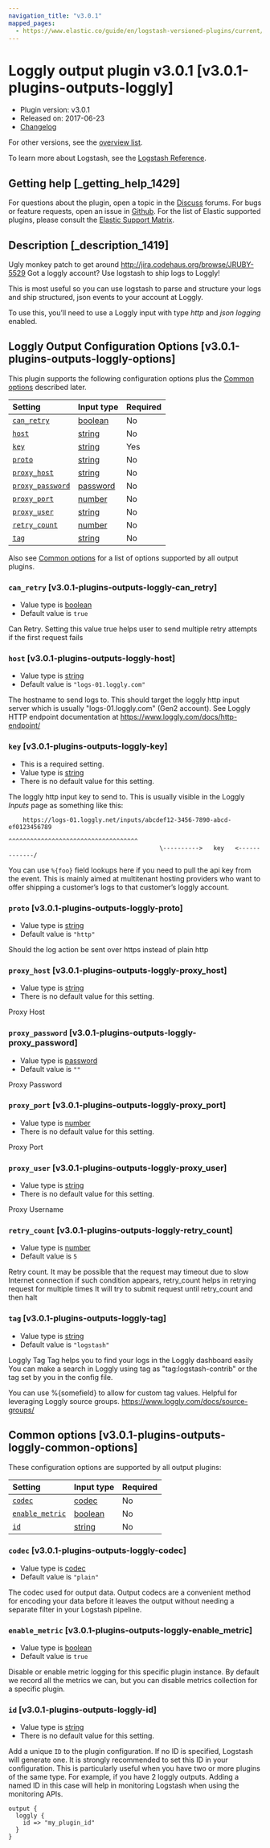 ```yaml
---
navigation_title: "v3.0.1"
mapped_pages:
  - https://www.elastic.co/guide/en/logstash-versioned-plugins/current/v3.0.1-plugins-outputs-loggly.html
---
```


# Loggly output plugin v3.0.1 [v3.0.1-plugins-outputs-loggly]

* Plugin version: v3.0.1
* Released on: 2017-06-23
* [Changelog](https://github.com/logstash-plugins/logstash-output-loggly/blob/v3.0.1/CHANGELOG.md)

For other versions, see the [overview list](output-loggly-index.md).

To learn more about Logstash, see the [Logstash Reference](https://www.elastic.co/guide/en/logstash/current/index.html).

## Getting help [_getting_help_1429]

For questions about the plugin, open a topic in the [Discuss](http://discuss.elastic.co) forums. For bugs or feature requests, open an issue in [Github](https://github.com/logstash-plugins/logstash-output-loggly). For the list of Elastic supported plugins, please consult the [Elastic Support Matrix](https://www.elastic.co/support/matrix#matrix_logstash_plugins).

## Description [_description_1419]

Ugly monkey patch to get around <http://jira.codehaus.org/browse/JRUBY-5529> Got a loggly account? Use logstash to ship logs to Loggly!

This is most useful so you can use logstash to parse and structure your logs and ship structured, json events to your account at Loggly.

To use this, you’ll need to use a Loggly input with type *http* and *json logging* enabled.

## Loggly Output Configuration Options [v3.0.1-plugins-outputs-loggly-options]

This plugin supports the following configuration options plus the [Common options](v3-0-1-plugins-outputs-loggly.md#v3.0.1-plugins-outputs-loggly-common-options) described later.

| Setting | Input type | Required |
| :- | :- | :- |
| [`can_retry`](v3-0-1-plugins-outputs-loggly.md#v3.0.1-plugins-outputs-loggly-can_retry) | [boolean](/lsr/value-types.md#boolean) | No |
| [`host`](v3-0-1-plugins-outputs-loggly.md#v3.0.1-plugins-outputs-loggly-host) | [string](/lsr/value-types.md#string) | No |
| [`key`](v3-0-1-plugins-outputs-loggly.md#v3.0.1-plugins-outputs-loggly-key) | [string](/lsr/value-types.md#string) | Yes |
| [`proto`](v3-0-1-plugins-outputs-loggly.md#v3.0.1-plugins-outputs-loggly-proto) | [string](/lsr/value-types.md#string) | No |
| [`proxy_host`](v3-0-1-plugins-outputs-loggly.md#v3.0.1-plugins-outputs-loggly-proxy_host) | [string](/lsr/value-types.md#string) | No |
| [`proxy_password`](v3-0-1-plugins-outputs-loggly.md#v3.0.1-plugins-outputs-loggly-proxy_password) | [password](/lsr/value-types.md#password) | No |
| [`proxy_port`](v3-0-1-plugins-outputs-loggly.md#v3.0.1-plugins-outputs-loggly-proxy_port) | [number](/lsr/value-types.md#number) | No |
| [`proxy_user`](v3-0-1-plugins-outputs-loggly.md#v3.0.1-plugins-outputs-loggly-proxy_user) | [string](/lsr/value-types.md#string) | No |
| [`retry_count`](v3-0-1-plugins-outputs-loggly.md#v3.0.1-plugins-outputs-loggly-retry_count) | [number](/lsr/value-types.md#number) | No |
| [`tag`](v3-0-1-plugins-outputs-loggly.md#v3.0.1-plugins-outputs-loggly-tag) | [string](/lsr/value-types.md#string) | No |

Also see [Common options](v3-0-1-plugins-outputs-loggly.md#v3.0.1-plugins-outputs-loggly-common-options) for a list of options supported by all output plugins.

### `can_retry` [v3.0.1-plugins-outputs-loggly-can_retry]

* Value type is [boolean](/lsr/value-types.md#boolean)
* Default value is `true`

Can Retry. Setting this value true helps user to send multiple retry attempts if the first request fails

### `host` [v3.0.1-plugins-outputs-loggly-host]

* Value type is [string](/lsr/value-types.md#string)
* Default value is `"logs-01.loggly.com"`

The hostname to send logs to. This should target the loggly http input server which is usually "logs-01.loggly.com" (Gen2 account). See Loggly HTTP endpoint documentation at <https://www.loggly.com/docs/http-endpoint/>

### `key` [v3.0.1-plugins-outputs-loggly-key]

* This is a required setting.
* Value type is [string](/lsr/value-types.md#string)
* There is no default value for this setting.

The loggly http input key to send to. This is usually visible in the Loggly *Inputs* page as something like this:

```
    https://logs-01.loggly.net/inputs/abcdef12-3456-7890-abcd-ef0123456789
                                          ^^^^^^^^^^^^^^^^^^^^^^^^^^^^^^^^^^^^
                                          \---------->   key   <-------------/
```

You can use `%{foo}` field lookups here if you need to pull the api key from the event. This is mainly aimed at multitenant hosting providers who want to offer shipping a customer’s logs to that customer’s loggly account.

### `proto` [v3.0.1-plugins-outputs-loggly-proto]

* Value type is [string](/lsr/value-types.md#string)
* Default value is `"http"`

Should the log action be sent over https instead of plain http

### `proxy_host` [v3.0.1-plugins-outputs-loggly-proxy_host]

* Value type is [string](/lsr/value-types.md#string)
* There is no default value for this setting.

Proxy Host

### `proxy_password` [v3.0.1-plugins-outputs-loggly-proxy_password]

* Value type is [password](/lsr/value-types.md#password)
* Default value is `""`

Proxy Password

### `proxy_port` [v3.0.1-plugins-outputs-loggly-proxy_port]

* Value type is [number](/lsr/value-types.md#number)
* There is no default value for this setting.

Proxy Port

### `proxy_user` [v3.0.1-plugins-outputs-loggly-proxy_user]

* Value type is [string](/lsr/value-types.md#string)
* There is no default value for this setting.

Proxy Username

### `retry_count` [v3.0.1-plugins-outputs-loggly-retry_count]

* Value type is [number](/lsr/value-types.md#number)
* Default value is `5`

Retry count. It may be possible that the request may timeout due to slow Internet connection if such condition appears, retry\_count helps in retrying request for multiple times It will try to submit request until retry\_count and then halt

### `tag` [v3.0.1-plugins-outputs-loggly-tag]

* Value type is [string](/lsr/value-types.md#string)
* Default value is `"logstash"`

Loggly Tag Tag helps you to find your logs in the Loggly dashboard easily You can make a search in Loggly using tag as "tag:logstash-contrib" or the tag set by you in the config file.

You can use %{somefield} to allow for custom tag values. Helpful for leveraging Loggly source groups. <https://www.loggly.com/docs/source-groups/>

## Common options [v3.0.1-plugins-outputs-loggly-common-options]

These configuration options are supported by all output plugins:

| Setting | Input type | Required |
| :- | :- | :- |
| [`codec`](v3-0-1-plugins-outputs-loggly.md#v3.0.1-plugins-outputs-loggly-codec) | [codec](/lsr/value-types.md#codec) | No |
| [`enable_metric`](v3-0-1-plugins-outputs-loggly.md#v3.0.1-plugins-outputs-loggly-enable_metric) | [boolean](/lsr/value-types.md#boolean) | No |
| [`id`](v3-0-1-plugins-outputs-loggly.md#v3.0.1-plugins-outputs-loggly-id) | [string](/lsr/value-types.md#string) | No |

### `codec` [v3.0.1-plugins-outputs-loggly-codec]

* Value type is [codec](/lsr/value-types.md#codec)
* Default value is `"plain"`

The codec used for output data. Output codecs are a convenient method for encoding your data before it leaves the output without needing a separate filter in your Logstash pipeline.

### `enable_metric` [v3.0.1-plugins-outputs-loggly-enable_metric]

* Value type is [boolean](/lsr/value-types.md#boolean)
* Default value is `true`

Disable or enable metric logging for this specific plugin instance. By default we record all the metrics we can, but you can disable metrics collection for a specific plugin.

### `id` [v3.0.1-plugins-outputs-loggly-id]

* Value type is [string](/lsr/value-types.md#string)
* There is no default value for this setting.

Add a unique `ID` to the plugin configuration. If no ID is specified, Logstash will generate one. It is strongly recommended to set this ID in your configuration. This is particularly useful when you have two or more plugins of the same type. For example, if you have 2 loggly outputs. Adding a named ID in this case will help in monitoring Logstash when using the monitoring APIs.

```
output {
  loggly {
    id => "my_plugin_id"
  }
}
```
